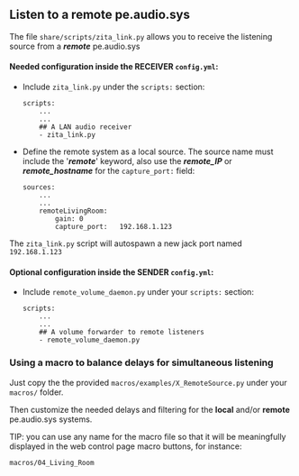 ## Listen to a remote pe.audio.sys

The file `share/scripts/zita_link.py` allows you to receive the listening source from a ***remote*** pe.audio.sys

#### Needed configuration inside the **RECEIVER** `config.yml`:

- Include `zita_link.py` under the `scripts:` section:

    ```
    scripts:
        ...
        ...
        ## A LAN audio receiver
        - zita_link.py
    ```

- Define the remote system as a local source. The source name must include the '***remote***' keyword, also use the ***remote_IP*** or ***remote_hostname*** for the `capture_port:` field:

    ```
    sources:
        ...
        ...
        remoteLivingRoom:
            gain: 0
            capture_port:   192.168.1.123
    ```
    
The `zita_link.py` script will autospawn a new jack port named `192.168.1.123`

#### Optional configuration inside the **SENDER** `config.yml`:

- Include `remote_volume_daemon.py` under your `scripts:` section:

    ```
    scripts:
        ...
        ...
        ## A volume forwarder to remote listeners
        - remote_volume_daemon.py
    ```

### Using a macro to balance delays for simultaneous listening

Just copy the the provided `macros/examples/X_RemoteSource.py` under your `macros/` folder.

Then customize the needed delays and filtering for the **local** and/or **remote** pe.audio.sys systems.

TIP: you can use any name for the macro file so that it will be meaningfully displayed in the web control page macro buttons, for instance:

    macros/04_Living_Room
    
    
